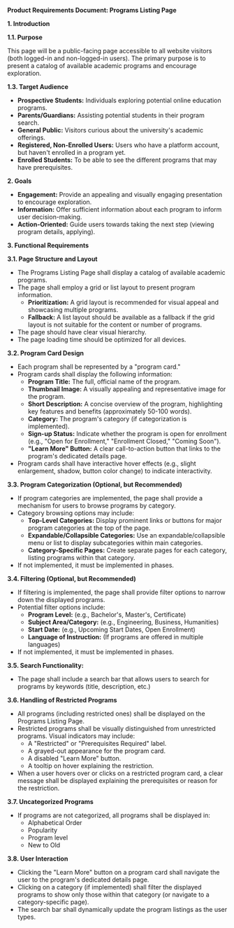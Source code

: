 **Product Requirements Document: Programs Listing Page**

**1. Introduction**

**1.1. Purpose**

 This page will be a public-facing page accessible to all website visitors (both logged-in and non-logged-in users). The primary purpose is to present a catalog of available academic programs and encourage exploration.

**1.3. Target Audience**

*   **Prospective Students:** Individuals exploring potential online education programs.
*   **Parents/Guardians:** Assisting potential students in their program search.
*   **General Public:** Visitors curious about the university's academic offerings.
*   **Registered, Non-Enrolled Users:** Users who have a platform account, but haven't enrolled in a program yet.
* **Enrolled Students:** To be able to see the different programs that may have prerequisites.

**2. Goals**
*   **Engagement:** Provide an appealing and visually engaging presentation to encourage exploration.
*   **Information:** Offer sufficient information about each program to inform user decision-making.
*   **Action-Oriented:** Guide users towards taking the next step (viewing program details, applying).

**3. Functional Requirements**

**3.1. Page Structure and Layout**

* The Programs Listing Page shall display a catalog of available academic programs.
* The page shall employ a grid or list layout to present program information.
  * **Prioritization:** A grid layout is recommended for visual appeal and showcasing multiple programs.
  * **Fallback:** A list layout should be available as a fallback if the grid layout is not suitable for the content or number of programs.
* The page should have clear visual hierarchy.
* The page loading time should be optimized for all devices.

**3.2. Program Card Design**

* Each program shall be represented by a "program card."
* Program cards shall display the following information:
    * **Program Title:**  The full, official name of the program.
    * **Thumbnail Image:** A visually appealing and representative image for the program.
    * **Short Description:**  A concise overview of the program, highlighting key features and benefits (approximately 50-100 words).
    * **Category:** The program's category (if categorization is implemented).
    * **Sign-up Status:** Indicate whether the program is open for enrollment (e.g., "Open for Enrollment," "Enrollment Closed," "Coming Soon").
    * **"Learn More" Button:** A clear call-to-action button that links to the program's dedicated details page.
* Program cards shall have interactive hover effects (e.g., slight enlargement, shadow, button color change) to indicate interactivity.

**3.3. Program Categorization (Optional, but Recommended)**

* If program categories are implemented, the page shall provide a mechanism for users to browse programs by category.
* Category browsing options may include:
    * **Top-Level Categories:** Display prominent links or buttons for major program categories at the top of the page.
    * **Expandable/Collapsible Categories:**  Use an expandable/collapsible menu or list to display subcategories within main categories.
    * **Category-Specific Pages:**  Create separate pages for each category, listing programs within that category.
* If not implemented, it must be implemented in phases.

**3.4. Filtering (Optional, but Recommended)**

* If filtering is implemented, the page shall provide filter options to narrow down the displayed programs.
* Potential filter options include:
    * **Program Level:** (e.g., Bachelor's, Master's, Certificate)
    * **Subject Area/Category:** (e.g., Engineering, Business, Humanities)
    * **Start Date:** (e.g., Upcoming Start Dates, Open Enrollment)
    * **Language of Instruction:** (If programs are offered in multiple languages)
* If not implemented, it must be implemented in phases.

**3.5.  Search Functionality:**

* The page shall include a search bar that allows users to search for programs by keywords (title, description, etc.)

**3.6.  Handling of Restricted Programs**

* All programs (including restricted ones) shall be displayed on the Programs Listing Page.
* Restricted programs shall be visually distinguished from unrestricted programs.  Visual indicators may include:
    * A "Restricted" or "Prerequisites Required" label.
    * A grayed-out appearance for the program card.
    * A disabled "Learn More" button.
    * A tooltip on hover explaining the restriction.
* When a user hovers over or clicks on a restricted program card, a clear message shall be displayed explaining the prerequisites or reason for the restriction.

**3.7. Uncategorized Programs**

* If programs are not categorized, all programs shall be displayed in:
    * Alphabetical Order
    * Popularity
    * Program level
    * New to Old

**3.8. User Interaction**

* Clicking the "Learn More" button on a program card shall navigate the user to the program's dedicated details page.
* Clicking on a category (if implemented) shall filter the displayed programs to show only those within that category (or navigate to a category-specific page).
* The search bar shall dynamically update the program listings as the user types.